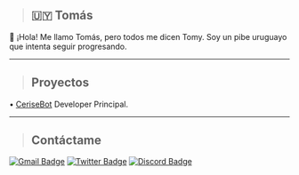 > ## :uruguay: Tomás 

:wave: ¡Hola! Me llamo Tomás, pero todos me dicen Tomy. Soy un pibe uruguayo que intenta seguir progresando.

----

> ## Proyectos
• [CeriseBot](https://discord.gg/A4RnqucV4k) Developer Principal.

----

> ## Contáctame

[![Gmail Badge](https://img.shields.io/badge/-Gmail-c14438?style=flat-square&logo=Gmail&logoColor=white&link=mailto:tomas.abcontacto@gmail.com)](mailto:tomas.abcontacto@gmail.com)
[![Twitter Badge](https://img.shields.io/badge/-Twitter-1da1f2?style=flat-square&labelColor=1da1f2&logo=twitter&logoColor=white&link=https://www.twitter.com/idktomas_/)](https://www.twitter.com/idktomas_/)
[![Discord Badge](https://img.shields.io/badge/Discord-black?logo=discord&logoColor=white)](https://discordapp.com/users/454774829162430483)

